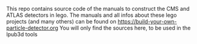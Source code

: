This repo contains source code of the manuals to construct the CMS and ATLAS detectors in lego.
The manuals and all infos about these lego projects (and many others) can be found on https://build-your-own-particle-detector.org
You will only find the sources here, to be used in the lpub3d tools

